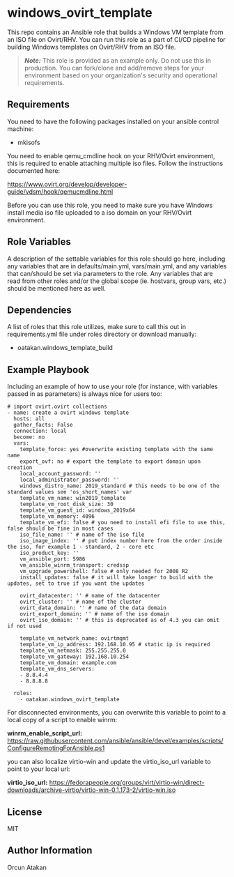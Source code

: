 # windows_ovirt_template
This repo contains an Ansible role that builds a Windows VM template from an ISO file on Ovirt/RHV.
You can run this role as a part of CI/CD pipeline for building Windows templates on Ovirt/RHV from an ISO file.

> **_Note:_** This role is provided as an example only. Do not use this in production. You can fork/clone and add/remove steps for your environment based on your organization's security and operational requirements.

Requirements
------------

You need to have the following packages installed on your ansible control machine:

- mkisofs

You need to enable qemu_cmdline hook on your RHV/Ovirt environment, this is required to enable attaching multiple iso files. Follow the instructions documented here:

https://www.ovirt.org/develop/developer-guide/vdsm/hook/qemucmdline.html

Before you can use this role, you need to make sure you have Windows install media iso file uploaded to a iso domain on your RHV/Ovirt environment.

Role Variables
--------------

A description of the settable variables for this role should go here, including any variables that are in defaults/main.yml, vars/main.yml, and any variables that can/should be set via parameters to the role. Any variables that are read from other roles and/or the global scope (ie. hostvars, group vars, etc.) should be mentioned here as well.

Dependencies
------------

A list of roles that this role utilizes, make sure to call this out in requirements.yml file under roles directory or download manually:

- oatakan.windows_template_build

Example Playbook
----------------

Including an example of how to use your role (for instance, with variables passed in as parameters) is always nice for users too:

    # import ovirt.ovirt collections
    - name: create a ovirt windows template
      hosts: all
      gather_facts: False
      connection: local
      become: no
      vars:
        template_force: yes #overwrite existing template with the same name
        export_ovf: no # export the template to export domain upon creation
        local_account_password: ''
        local_administrator_password: ''
        windows_distro_name: 2019_standard # this needs to be one of the standard values see 'os_short_names' var
        template_vm_name: win2019_template
        template_vm_root_disk_size: 30
        template_vm_guest_id: windows_2019x64
        template_vm_memory: 4096
        template_vm_efi: false # you need to install efi file to use this, false should be fine in most cases
        iso_file_name: '' # name of the iso file
        iso_image_index: '' # put index number here from the order inside the iso, for example 1 - standard, 2 - core etc
        iso_product_key: ''
        vm_ansible_port: 5986
        vm_ansible_winrm_transport: credssp
        vm_upgrade_powershell: false # only needed for 2008 R2
        install_updates: false # it will take longer to build with the updates, set to true if you want the updates
        
        ovirt_datacenter: '' # name of the datacenter
        ovirt_cluster: '' # name of the cluster
        ovirt_data_domain: '' # name of the data domain
        ovirt_export_domain: '' # name of the iso domain
        ovirt_iso_domain: '' # this is deprecated as of 4.3 you can omit if not used
        
        template_vm_network_name: ovirtmgmt
        template_vm_ip_address: 192.168.10.95 # static ip is required
        template_vm_netmask: 255.255.255.0
        template_vm_gateway: 192.168.10.254
        template_vm_domain: example.com
        template_vm_dns_servers:
        - 8.8.4.4
        - 8.8.8.8
    
      roles:
        - oatakan.windows_ovirt_template

For disconnected environments, you can overwrite this variable to point to a local copy of a script to enable winrm:

**winrm_enable_script_url:** https://raw.githubusercontent.com/ansible/ansible/devel/examples/scripts/ConfigureRemotingForAnsible.ps1

you can also localize virtio-win and update the virtio_iso_url variable to point to your local url:

**virtio_iso_url:** https://fedorapeople.org/groups/virt/virtio-win/direct-downloads/archive-virtio/virtio-win-0.1.173-2/virtio-win.iso

License
-------

MIT

Author Information
------------------

Orcun Atakan
